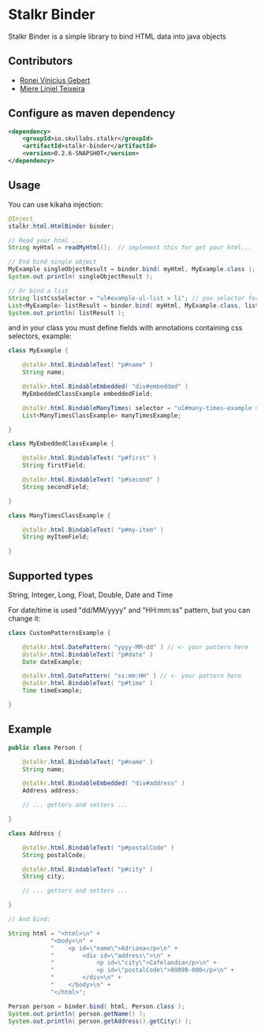 # Stalkr Binder

Stalkr Binder is a simple library to bind HTML data into java objects

## Contributors
- [Ronei Vinicius Gebert](https://github.com/roneigebert)
- [Miere Liniel Teixeira](https://github.com/miere)

## Configure as maven dependency

```xml
<dependency>
    <groupId>io.skullabs.stalkr</groupId>
    <artifactId>stalkr-binder</artifactId>
    <version>0.2.6-SNAPSHOT</version>
</dependency>
```

## Usage

You can use kikaha injection:

```java
@Inject
stalkr.html.HtmlBinder binder;

// Read your html ...
String myHtml = readMyHtml();  // implement this for get your html...

// End bind single object
MyExample singleObjectResult = binder.bind( myHtml, MyExample.class );
System.out.println( singleObjectResult );

// Or bind a list
String listCssSelector = "ul#example-ul-list > li"; // you selector for get many HTML elements
List<MyExample> listResult = binder.bind( myHtml, MyExample.class, listCssSelector );
System.out.println( listResult );
```

and in your class you must define fields with annotations containing css selectors, example:

```java
class MyExample {

    @stalkr.html.BindableText( "p#name" )
    String name;

    @stalkr.html.BindableEmbedded( "div#embedded" )
    MyEmbeddedClassExample embeddedField;

    @stalkr.html.BindableManyTimes( selector = "ul#many-times-example > li", model = ManyTimesClassExample.class )
    List<ManyTimesClassExample> manyTimesExample;

}

class MyEmbeddedClassExample {

    @stalkr.html.BindableText( "p#first" )
    String firstField;

    @stalkr.html.BindableText( "p#second" )
    String secondField;

}

class ManyTimesClassExample {

    @stalkr.html.BindableText( "p#my-item" )
    String myItemField;

}
```

## Supported types

String, Integer, Long, Float, Double, Date and Time

For date/time is used "dd/MM/yyyy" and "HH:mm:ss" pattern, but you can change it:

```java
class CustomPatternsExample {

    @stalkr.html.DatePattern( "yyyy-MM-dd" ) // <- your pattern here
    @stalkr.html.BindableText( "p#date" )
    Date dateExample;

    @stalkr.html.DatePattern( "ss:mm:HH" ) // <- your pattern here
    @stalkr.html.BindableText( "p#time" )
    Time timeExample;

}
```


## Example

```java
public class Person {

	@stalkr.html.BindableText( "p#name" )
	String name;

	@stalkr.html.BindableEmbedded( "div#address" )
	Address address;

	// ... getters and setters ...

}

class Address {

	@stalkr.html.BindableText( "p#postalCode" )
	String postalCode;

	@stalkr.html.BindableText( "p#city" )
	String city;

	// ... getters and setters ...

}

// And bind:

String html = "<html>\n" +
			"<body>\n" +
			"    <p id=\"name\">Adriana</p>\n" +
			"        <div id=\"address\">\n" +
			"            <p id=\"city\">Cafelandia</p>\n" +
			"            <p id=\"postalCode\">89898-000</p>\n" +
			"        </div>\n" +
			"    </body>\n" +
			"</html>";

Person person = binder.bind( html, Person.class );
System.out.println( person.getName() );
System.out.println( person.getAddress().getCity() );
```